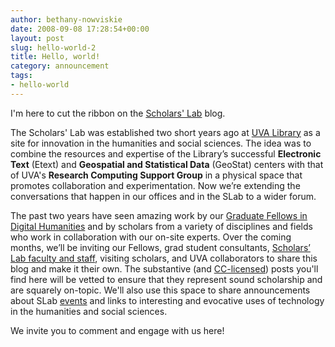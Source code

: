 ```yaml
---
author: bethany-nowviskie
date: 2008-09-08 17:28:54+00:00
layout: post
slug: hello-world-2
title: Hello, world!
category: announcement
tags:
- hello-world
---
```


I'm here to cut the ribbon on the [Scholars' Lab](https://scholarslab.org/index.html) blog.

The Scholars' Lab was established two short years ago at [UVA Library](http://library.virginia.edu) as a site for innovation in the humanities and social sciences.  The idea was to combine the resources and expertise of the Library’s successful **Electronic Text** (Etext) and **Geospatial and Statistical Data** (GeoStat) centers with that of UVA's **Research Computing Support Group** in a physical space that promotes collaboration and experimentation.  Now we’re extending the conversations that happen in our offices and in the SLab to a wider forum.

The past two years have seen amazing work by our [Graduate Fellows in Digital Humanities](https://scholarslab.org/about/fellows.html) and by scholars from a variety of disciplines and fields who work in collaboration with our on-site experts.  Over the coming months, we’ll be inviting our Fellows, grad student consultants, [Scholars’ Lab faculty and staff](https://scholarslab.org/consultation/index.html), visiting scholars, and UVA collaborators to share this blog and make it their own.  The substantive (and [CC-licensed](https://creativecommons.org/licenses/by-sa/3.0/)) posts you'll find here will be vetted to ensure that they represent sound scholarship and are squarely on-topic.  We'll also use this space to share announcements about SLab [events](https://scholarslab.org/about/events.html) and links to interesting and evocative uses of technology in the humanities and social sciences.

We invite you to comment and engage with us here!
